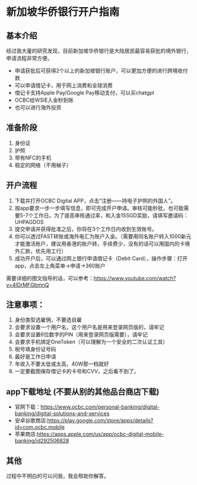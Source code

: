 

# 新加坡华侨银行开户指南

## 基本介绍
经过我大量的研究发现，目前新加坡华侨银行是大陆居民最容易获批的境外银行，申请流程非常方便。
- 申请获批后可获得2个以上的新加坡银行账户，可以更加方便的进行跨境收付款
- 可以申请借记卡，用于网上消费和全球消费
- 借记卡支持Apple Pay/Google Pay移动支付，可以买chatgpt
- OCBC给WSIE入金秒到账
- 也可以进行海外投资

## 准备阶段
1. 身份证
2. 护照
3. 带有NFC的手机
4. 稳定的网络（不用梯子）


## 开户流程
1. 下载并打开OCBC Digital APP，点击“注册——持电子护照的外国人”。
2. 按app要求一步一步填写信息，即可完成开户申请。审核可能秒批，也可能需要5-7个工作日。为了提高审核通过率，和入金15SGD奖励，请填写邀请码：UHPAGDOS
3. 提交申请并获得批准之后，你将在3个工作日内收到生效账号。
4. 你可以透过FAST转账或海外电汇为账户入金。（需要用同名账户转入1000新元才能激活账户，建议用香港的账户转，手续费少，没有的话可以用国内的卡境外汇款，优先用工行）
5. 成功开户后，可以通过网上银行申请借记卡（Debit Card），操作步骤：打开app，点击左上角菜单->申请->360账户

需要详细的图文指导的话，可以参考：https://www.youtube.com/watch?v=4IDrMFGbmnQ

## 注意事项：
1. 身份类型选雇佣，不要选自雇
2. 会要求设置一个用户名，这个用户名是用来登录网页版的，请牢记
3. 会要求设置6位数字的PIN（用来登录网页版需要），请牢记
4. 会要求手机绑定OneToken（可以理解为一个安全的二次认证工具）
5. 税号填身份证号码
6. 最好是工作日申请
7. 年收入不要太低或太高，40W那一档就好
8. 一定要截图保存借记卡的卡号和CVV，之后看不到了。


## app下载地址 (不要从别的其他品台商店下载)
- 官网下载：https://www.ocbc.com/personal-banking/digital-banking/digital-solutions-and-services
- 安卓谷歌商店:https://play.google.com/store/apps/details?id=com.ocbc.mobile
- 苹果商店:https://apps.apple.com/us/app/ocbc-digital-mobile-banking/id292506828

## 其他
过程中不明白的可以问我，我会帮助你解答。
